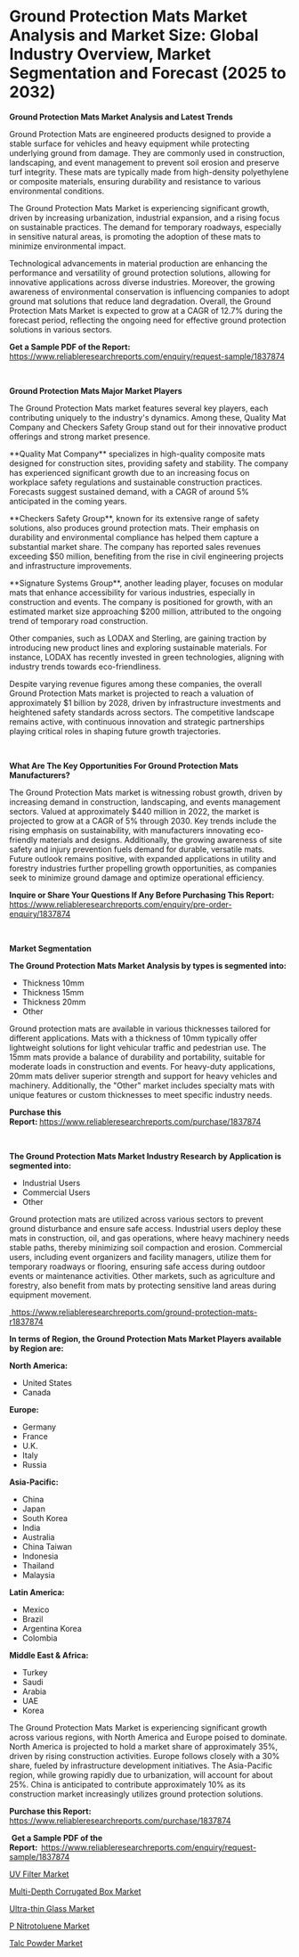 <p><h1>Ground Protection Mats Market Analysis and Market Size: Global Industry Overview, Market Segmentation and Forecast (2025 to 2032)</h1></p><p><strong>Ground Protection Mats Market Analysis and Latest Trends</strong></p>
<p><p>Ground Protection Mats are engineered products designed to provide a stable surface for vehicles and heavy equipment while protecting underlying ground from damage. They are commonly used in construction, landscaping, and event management to prevent soil erosion and preserve turf integrity. These mats are typically made from high-density polyethylene or composite materials, ensuring durability and resistance to various environmental conditions.</p><p>The Ground Protection Mats Market is experiencing significant growth, driven by increasing urbanization, industrial expansion, and a rising focus on sustainable practices. The demand for temporary roadways, especially in sensitive natural areas, is promoting the adoption of these mats to minimize environmental impact. </p><p>Technological advancements in material production are enhancing the performance and versatility of ground protection solutions, allowing for innovative applications across diverse industries. Moreover, the growing awareness of environmental conservation is influencing companies to adopt ground mat solutions that reduce land degradation. Overall, the Ground Protection Mats Market is expected to grow at a CAGR of 12.7% during the forecast period, reflecting the ongoing need for effective ground protection solutions in various sectors.</p></p>
<p><strong>Get a Sample PDF of the Report:&nbsp;</strong> <a href="https://www.reliableresearchreports.com/enquiry/request-sample/1837874?utm_campaign=37&utm_medium=2&utm_source=Github&utm_content=ia&utm_term=31032025&utm_id=ground-protection-mats">https://www.reliableresearchreports.com/enquiry/request-sample/1837874</a></p>
<p>&nbsp;</p>
<p><strong>Ground Protection Mats Major Market Players</strong></p>
<p><p>The Ground Protection Mats market features several key players, each contributing uniquely to the industry's dynamics. Among these, Quality Mat Company and Checkers Safety Group stand out for their innovative product offerings and strong market presence. </p><p>**Quality Mat Company** specializes in high-quality composite mats designed for construction sites, providing safety and stability. The company has experienced significant growth due to an increasing focus on workplace safety regulations and sustainable construction practices. Forecasts suggest sustained demand, with a CAGR of around 5% anticipated in the coming years.</p><p>**Checkers Safety Group**, known for its extensive range of safety solutions, also produces ground protection mats. Their emphasis on durability and environmental compliance has helped them capture a substantial market share. The company has reported sales revenues exceeding $50 million, benefiting from the rise in civil engineering projects and infrastructure improvements.</p><p>**Signature Systems Group**, another leading player, focuses on modular mats that enhance accessibility for various industries, especially in construction and events. The company is positioned for growth, with an estimated market size approaching $200 million, attributed to the ongoing trend of temporary road construction.</p><p>Other companies, such as LODAX and Sterling, are gaining traction by introducing new product lines and exploring sustainable materials. For instance, LODAX has recently invested in green technologies, aligning with industry trends towards eco-friendliness.</p><p>Despite varying revenue figures among these companies, the overall Ground Protection Mats market is projected to reach a valuation of approximately $1 billion by 2028, driven by infrastructure investments and heightened safety standards across sectors. The competitive landscape remains active, with continuous innovation and strategic partnerships playing critical roles in shaping future growth trajectories.</p></p>
<p>&nbsp;</p>
<p><strong>What Are The Key Opportunities For Ground Protection Mats Manufacturers?</strong></p>
<p><p>The Ground Protection Mats market is witnessing robust growth, driven by increasing demand in construction, landscaping, and events management sectors. Valued at approximately $440 million in 2022, the market is projected to grow at a CAGR of 5% through 2030. Key trends include the rising emphasis on sustainability, with manufacturers innovating eco-friendly materials and designs. Additionally, the growing awareness of site safety and injury prevention fuels demand for durable, versatile mats. Future outlook remains positive, with expanded applications in utility and forestry industries further propelling growth opportunities, as companies seek to minimize ground damage and optimize operational efficiency.</p></p>
<p><strong>Inquire or Share Your Questions If Any Before Purchasing This Report:</strong> <a href="https://www.reliableresearchreports.com/enquiry/pre-order-enquiry/1837874?utm_campaign=37&utm_medium=2&utm_source=Github&utm_content=ia&utm_term=31032025&utm_id=ground-protection-mats">https://www.reliableresearchreports.com/enquiry/pre-order-enquiry/1837874</a></p>
<p>&nbsp;</p>
<p><strong>Market Segmentation</strong></p>
<p><strong>The Ground Protection Mats Market Analysis by types is segmented into:</strong></p>
<p><ul><li>Thickness 10mm</li><li>Thickness 15mm</li><li>Thickness 20mm</li><li>Other</li></ul></p>
<p><p>Ground protection mats are available in various thicknesses tailored for different applications. Mats with a thickness of 10mm typically offer lightweight solutions for light vehicular traffic and pedestrian use. The 15mm mats provide a balance of durability and portability, suitable for moderate loads in construction and events. For heavy-duty applications, 20mm mats deliver superior strength and support for heavy vehicles and machinery. Additionally, the "Other" market includes specialty mats with unique features or custom thicknesses to meet specific industry needs.</p></p>
<p><strong>Purchase this Report:&nbsp;</strong><a href="https://www.reliableresearchreports.com/purchase/1837874?utm_campaign=37&utm_medium=2&utm_source=Github&utm_content=ia&utm_term=31032025&utm_id=ground-protection-mats">https://www.reliableresearchreports.com/purchase/1837874</a></p>
<p>&nbsp;</p>
<p><strong>The Ground Protection Mats Market Industry Research by Application is segmented into:</strong></p>
<p><ul><li>Industrial Users</li><li>Commercial Users</li><li>Other</li></ul></p>
<p><p>Ground protection mats are utilized across various sectors to prevent ground disturbance and ensure safe access. Industrial users deploy these mats in construction, oil, and gas operations, where heavy machinery needs stable paths, thereby minimizing soil compaction and erosion. Commercial users, including event organizers and facility managers, utilize them for temporary roadways or flooring, ensuring safe access during outdoor events or maintenance activities. Other markets, such as agriculture and forestry, also benefit from mats by protecting sensitive land areas during equipment movement.</p></p>
<p><a href="https://www.reliableresearchreports.com/ground-protection-mats-r1837874?utm_campaign=37&utm_medium=2&utm_source=Github&utm_content=ia&utm_term=31032025&utm_id=ground-protection-mats">&nbsp;https://www.reliableresearchreports.com/ground-protection-mats-r1837874</a></p>
<p><strong>In terms of Region, the Ground Protection Mats Market Players available by Region are:</strong></p>
<p>
    <p> <strong> North America: </strong>
        <ul>
            <li>United States</li>
            <li>Canada</li>
        </ul>
        </p> 
    <p> <strong> Europe: </strong>
        <ul>
            <li>Germany</li>
            <li>France</li>
            <li>U.K.</li>
            <li>Italy</li>
            <li>Russia</li>
        </ul>
        </p> 
    <p> <strong> Asia-Pacific: </strong>
        <ul>
            <li>China</li>
            <li>Japan</li>
            <li>South Korea</li>
            <li>India</li>
            <li>Australia</li>
            <li>China Taiwan</li>
            <li>Indonesia</li>
            <li>Thailand</li>
            <li>Malaysia</li>
        </ul>
        </p> 
    <p> <strong> Latin America: </strong>
        <ul>
            <li>Mexico</li>
            <li>Brazil</li>
            <li>Argentina Korea</li>
            <li>Colombia</li>
        </ul>
        </p> 
    <p> <strong> Middle East & Africa: </strong>
        <ul>
            <li>Turkey</li>
            <li>Saudi</li>
            <li>Arabia</li>
            <li>UAE</li>
            <li>Korea</li>
        </ul>
    </p>
    </p>
<p><p>The Ground Protection Mats Market is experiencing significant growth across various regions, with North America and Europe poised to dominate. North America is projected to hold a market share of approximately 35%, driven by rising construction activities. Europe follows closely with a 30% share, fueled by infrastructure development initiatives. The Asia-Pacific region, while growing rapidly due to urbanization, will account for about 25%. China is anticipated to contribute approximately 10% as its construction market increasingly utilizes ground protection solutions.</p></p>
<p><strong>Purchase this Report: </strong><a href="https://www.reliableresearchreports.com/purchase/1837874?utm_campaign=37&utm_medium=2&utm_source=Github&utm_content=ia&utm_term=31032025&utm_id=ground-protection-mats">https://www.reliableresearchreports.com/purchase/1837874</a></p>
<p>&nbsp;<strong>Get a Sample PDF of the Report:&nbsp;&nbsp;</strong><a href="https://www.reliableresearchreports.com/enquiry/request-sample/1837874?utm_campaign=37&utm_medium=2&utm_source=Github&utm_content=ia&utm_term=31032025&utm_id=ground-protection-mats">https://www.reliableresearchreports.com/enquiry/request-sample/1837874</a></p>
<p><strong></strong></p>
<p><p><a href="https://github.com/molayrabeta/Market-Research-Report-List-1/blob/main/uv-filter-market.md?utm_campaign=37&utm_medium=2&utm_source=Github&utm_content=ia&utm_term=31032025&utm_id=ground-protection-mats">UV Filter Market</a></p><p><a href="https://github.com/koopalujale2/Market-Research-Report-List-1/blob/main/multi-depth-corrugated-box-market.md?utm_campaign=37&utm_medium=2&utm_source=Github&utm_content=ia&utm_term=31032025&utm_id=ground-protection-mats">Multi-Depth Corrugated Box Market</a></p><p><a href="https://github.com/rembaentin6f/Market-Research-Report-List-1/blob/main/ultra-thin-glass-market.md?utm_campaign=37&utm_medium=2&utm_source=Github&utm_content=ia&utm_term=31032025&utm_id=ground-protection-mats">Ultra-thin Glass Market</a></p><p><a href="https://github.com/tineamonaya/Market-Research-Report-List-1/blob/main/p-nitrotoluene-market.md?utm_campaign=37&utm_medium=2&utm_source=Github&utm_content=ia&utm_term=31032025&utm_id=ground-protection-mats">P Nitrotoluene Market</a></p><p><a href="https://github.com/dukawashviro/Market-Research-Report-List-1/blob/main/talc-powder-market.md?utm_campaign=37&utm_medium=2&utm_source=Github&utm_content=ia&utm_term=31032025&utm_id=ground-protection-mats">Talc Powder Market</a></p></p>
